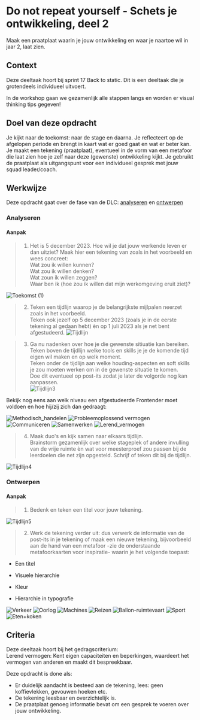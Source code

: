 
# Do not repeat yourself - Schets je ontwikkeling, deel 2

Maak een praatplaat waarin je jouw ontwikkeling en waar je naartoe wil in jaar 2, laat zien.

## Context

Deze deeltaak hoort bij sprint 17 Back to static. 
Dit is een deeltaak die je grotendeels individueel uitvoert.

In de workshop gaan we gezamenlijk alle stappen langs en worden er visual thinking tips gegeven!


## Doel van deze opdracht

Je kijkt naar de toekomst: naar de stage en daarna. Je reflecteert op de afgelopen periode en brengt in kaart wat er goed gaat en wat er beter kan.
Je maakt een tekening (praatplaat), eventueel in de vorm van een metafoor die laat zien hoe je zelf naar deze (gewenste) ontwikkeling kijkt.
Je gebruikt de praatplaat als uitgangspunt voor een individueel gesprek met jouw squad leader/coach.


## Werkwijze


Deze opdracht gaat over de fase van de DLC: [analyseren](#analyseren) en [ontwerpen](#ontwerpen)

### Analyseren

#### Aanpak

> 1. Het is 5 december 2023.
Hoe wil je dat jouw werkende leven er dan uitziet?
Maak hier een tekening van zoals in het voorbeeld en wees concreet:  
Wat zou ik willen kunnen?  
Wat zou ik willen denken?  
Wat zoun ik willen zeggen?  
Waar ben ik (hoe zou ik willen dat mijn werkomgeving eruit ziet)?  

![Toekomst (1)](https://user-images.githubusercontent.com/55133339/205493929-63a1f682-2e75-46ac-bfdd-aafe67cd65f3.png)



> 2. Teken een tijdlijn waarop je de belangrijkste mijlpalen neerzet zoals in het voorbeeld.  
Teken ook jezelf op 5 december 2023 (zoals je in de eerste tekening al gedaan hebt) èn op 1 juli 2023 als je net bent afgestudeerd.
![Tijdlijn](https://user-images.githubusercontent.com/55133339/205494311-34cad56b-5362-4110-9c32-0781dc2d7e5f.png)


> 3. Ga nu nadenken over hoe je die gewenste sitiuatie kan bereiken.   
Teken boven de tijdlijn welke tools en skills je je de komende tijd eigen wil maken en op welk moment.  
Teken onder de tijdlijn aan welke houding-aspecten en soft skills je zou moeten werken om in de gewenste situatie te komen.  
Doe dit eventueel op post-its zodat je later de volgorde nog kan aanpassen.  
![Tijdlijn3](https://user-images.githubusercontent.com/55133339/205495504-a32f77a6-6093-4b8f-b9c9-7b7e357a7c02.png)


Bekijk nog eens aan welk niveau een afgestudeerde Frontender moet voldoen en hoe hij/zij zich dan gedraagt:  

![Methodisch_handelen](https://user-images.githubusercontent.com/55133339/205495182-10d1be81-e6a5-4b98-be73-2ebf64cf765b.png)
![Probleemoplossend vermogen](https://user-images.githubusercontent.com/55133339/205495187-a8d1c8f0-73db-4e59-90ad-5f72b070ff62.png)
![Communiceren](https://user-images.githubusercontent.com/55133339/205495188-5605701c-56ed-4586-bd93-24ce8e1b64fe.png)
![Samenwerken](https://user-images.githubusercontent.com/55133339/205495189-6ab903f9-4e01-42ab-8851-d8336271fa51.png)
![Lerend_vermogen](https://user-images.githubusercontent.com/55133339/205495190-44e40c9d-e8d9-471c-92b6-4791c941acfd.png)

> 4. Maak duo's en kijk samen naar elkaars tijdlijn.  
Brainstorm gezamenlijk over welke stageplek of andere invulling van de vrije ruimte èn wat voor meesterproef zou passen bij de leerdoelen die net zijn opgesteld. Schrijf of teken dit bij de tijdlijn.  


![Tijdlijn4](https://user-images.githubusercontent.com/55133339/205496024-1ce94941-e9d6-4a7b-9448-2da631e3bdba.png)



### Ontwerpen

#### Aanpak

> 1. Bedenk en teken een titel voor jouw tekening.  

![Tijdlijn5](https://user-images.githubusercontent.com/55133339/205496335-9cf17502-ee8b-4cba-a057-688e579a6fb7.png)

> 2. Werk de tekening verder uit: dus verwerk de informatie van de post-its in je tekening of maak een nieuwe tekening, bijvoorbeeld aan de hand van een metafoor -zie de onderstaande metafoorkaarten voor inspiratie- waarin je het volgende toepast:  

- Een titel

- Visuele hierarchie

- Kleur

- Hierarchie in typografie






![Verkeer](https://user-images.githubusercontent.com/55133339/200644418-d5565f82-81bf-4a51-a242-9740d09f7b8f.jpg)
![Oorlog](https://user-images.githubusercontent.com/55133339/200644423-e76cfb37-a7a3-44e5-9909-48583bc024a0.jpg)
![Machines](https://user-images.githubusercontent.com/55133339/200644426-7360eeb0-5b83-4b30-becf-78b7991c3a86.jpg)
![Reizen](https://user-images.githubusercontent.com/55133339/200644427-aa4e9afe-7d50-4d25-b19b-d960791d0201.jpg)
![Ballon-ruimtevaart](https://user-images.githubusercontent.com/55133339/200644436-c1af45a0-a2d2-439e-990b-13c2186c2940.jpg)
![Sport](https://user-images.githubusercontent.com/55133339/200644442-83c4311d-fd56-44d5-b2cb-7eea89ab311a.jpg)
![Eten+koken](https://user-images.githubusercontent.com/55133339/200650123-ce8e0927-831f-4bef-a00b-92605576c556.jpg)






## Criteria


Deze deeltaak hoort bij het gedragscriterium:  
Lerend vermogen: Kent eigen capaciteiten en beperkingen, waardeert het vermogen van anderen en maakt dit bespreekbaar.

Deze opdracht is done als:

- Er duidelijk aandacht is besteed aan de tekening, lees: geen koffievlekken, gevouwen hoeken etc.
- De tekening leesbaar en overzichtelijk is.
- De praatplaat genoeg informatie bevat om een gesprek te voeren over jouw ontwikkeling.
